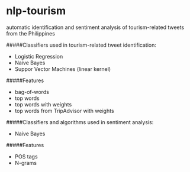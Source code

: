 nlp-tourism
===========
automatic identification and sentiment analysis of tourism-related tweets from the Philippines

#####Classifiers used in tourism-related tweet identification:

- Logistic Regression
- Naive Bayes
- Suppor Vector Machines (linear kernel)

#####Features
- bag-of-words
- top words
- top words with weights
- top words from TripAdvisor with weights

#####Classifiers and algorithms used in sentiment analysis:

- Naive Bayes

#####Features

- POS tags
- N-grams
